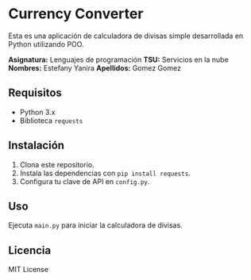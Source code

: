 # Currency Converter

Esta es una aplicación de calculadora de divisas simple desarrollada en Python utilizando POO.

**Asignatura:** Lenguajes de programación
**TSU:** Servicios en la nube
**Nombres:** Estefany Yanira
**Apellidos:** Gomez Gomez

## Requisitos

- Python 3.x
- Biblioteca `requests`

## Instalación

1. Clona este repositorio.
2. Instala las dependencias con `pip install requests`.
3. Configura tu clave de API en `config.py`.

## Uso

Ejecuta `main.py` para iniciar la calculadora de divisas.

## Licencia

MIT License